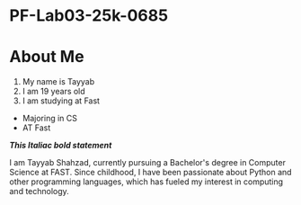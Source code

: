 # PF-Lab03-25k-0685
# About Me
1. My name is Tayyab
2. I am 19 years old
3. I am studying at Fast
- Majoring in CS
- AT Fast

**_This Italiac bold statement_**

I am Tayyab Shahzad, currently pursuing a Bachelor's degree in Computer Science at FAST. Since childhood, I have been passionate about Python and other programming languages, which has fueled my interest in computing and technology.

